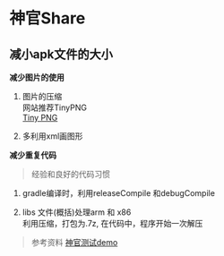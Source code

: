 # 神官Share  

## 减小apk文件的大小

**减少图片的使用**   

1. 图片的压缩  
    网站推荐TinyPNG  
    [Tiny PNG](https://tinypng.com/)  


2. 多利用xml画图形  

**减少重复代码**  
> 经验和良好的代码习惯  

1. gradle编译时，利用releaseCompile 和debugCompile    

2. libs 文件(概括)处理arm 和 x86  
    利用压缩，打包为.7z, 在代码中，程序开始一次解压

> 参考资料 [神官测试demo](https://github.com/shenvsv/VsvIniter)  

